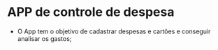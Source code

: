 <h1> APP de controle de despesa </h1>

* O App tem o objetivo de cadastrar despesas e cartões e conseguir analisar os gastos;



